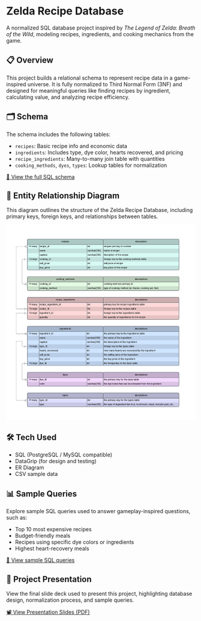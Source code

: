 # Zelda Recipe Database

A normalized SQL database project inspired by *The Legend of Zelda: Breath of the Wild*, modeling recipes, ingredients, and cooking mechanics from the game.

## 📋 Overview

This project builds a relational schema to represent recipe data in a game-inspired universe. It is fully normalized to Third Normal Form (3NF) and designed for meaningful queries like finding recipes by ingredient, calculating value, and analyzing recipe efficiency.

## 🗂️ Schema

The schema includes the following tables:

- `recipes`: Basic recipe info and economic data
- `ingredients`: Includes type, dye color, hearts recovered, and pricing
- `recipe_ingredients`: Many-to-many join table with quantities
- `cooking_methods`, `dyes`, `types`: Lookup tables for normalization

[📄 View the full SQL schema](./zelda_schema.sql)

## 🧭 Entity Relationship Diagram

This diagram outlines the structure of the Zelda Recipe Database, including primary keys, foreign keys, and relationships between tables.

![Zelda Schema ERD](./assets/zelda_erd.png)

## 🛠️ Tech Used

- SQL (PostgreSQL / MySQL compatible)
- DataGrip (for design and testing)
- ER Diagram 
- CSV sample data

## 📊 Sample Queries

Explore sample SQL queries used to answer gameplay-inspired questions, such as:

- Top 10 most expensive recipes
- Budget-friendly meals
- Recipes using specific dye colors or ingredients
- Highest heart-recovery meals

[📂 View sample SQL queries](./queries/zelda_queries.sql)

## 🎤 Project Presentation

View the final slide deck used to present this project, highlighting database design, normalization process, and sample queries.

[📽️ View Presentation Slides (PDF)](./presentation/zelda_presentation.pdf)




